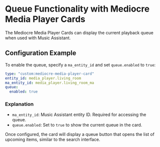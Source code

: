 # Queue Functionality with Mediocre Media Player Cards

The Mediocre Media Player Cards can display the current playback queue when used with Music Assistant.

## Configuration Example

To enable the queue, specify a `ma_entity_id` and set `queue.enabled` to `true`:

```yaml
type: "custom:mediocre-media-player-card"
entity_id: media_player.living_room
ma_entity_id: media_player.living_room_ma
queue:
  enabled: true
```

### Explanation

- `ma_entity_id`: Music Assistant entity ID. Required for accessing the queue.
- `queue.enabled`: Set to `true` to show the current queue in the card.

Once configured, the card will display a queue button that opens the list of upcoming items, similar to the search interface.

